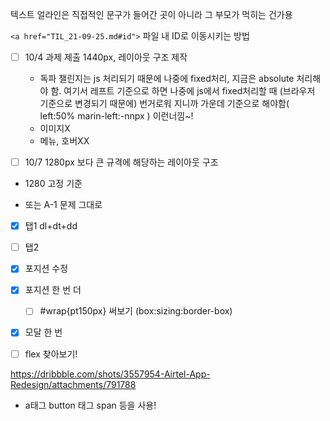 텍스트 얼라인은 직접적인 문구가 들어간 곳이 아니라 그 부모가 먹히는 건가용

`<a href="TIL_21-09-25.md#id">` 파일 내 ID로 이동시키는 방법



- [ ] 10/4 과제 제출 1440px, 레이아웃 구조 제작
  - 독파 챌린지는 js 처리되기 때문에 나중에 fixed처리, 지금은 absolute 처리해야 함. 여기서 레프트 기준으로 하면 나중에 js에서 fixed처리할 때 (브라우저 기준으로 변경되기 때문에) 번거로워 지니까 가운데 기준으로 해야함( left:50% marin-left:-nnpx ) 이런너낌~!
  - 이미지X
  - 메뉴, 호버XX

- [ ] 10/7 1280px 보다 큰 규격에 해당하는 레이아웃 구조

- 1280 고정 기준

- 또는 A-1 문제 그대로



- [x] 탭1 dl+dt+dd
- [ ] 탭2 
- [x] 포지션 수정
- [x] 포지션 한 번 더
  - [ ] #wrap{pt150px} 써보기 (box:sizing:border-box)
- [x] 모달 한 번
- [ ] flex 찾아보기!





https://dribbble.com/shots/3557954-Airtel-App-Redesign/attachments/791788



- a태그 button 태그 span 등을 사용!
